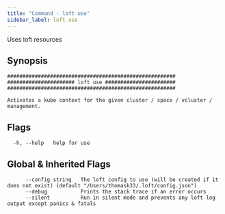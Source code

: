 ```yaml
---
title: "Command - loft use"
sidebar_label: loft use
---
```



Uses loft resources

## Synopsis


```
#######################################################
###################### loft use #######################
#######################################################

Activates a kube context for the given cluster / space / vcluster / management.
```


## Flags

```
  -h, --help   help for use
```


## Global & Inherited Flags

```
      --config string   The loft config to use (will be created if it does not exist) (default "/Users/thomask33/.loft/config.json")
      --debug           Prints the stack trace if an error occurs
      --silent          Run in silent mode and prevents any loft log output except panics & fatals
```


